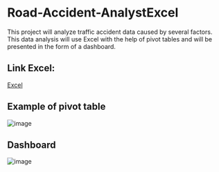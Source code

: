 # Road-Accident-AnalystExcel

This project will analyze traffic accident data caused by several factors. This data analysis will use Excel with the help of pivot tables and will be presented in the form of a dashboard.

## Link Excel:
[Excel](https://docs.google.com/spreadsheets/d/17yGWa-fxfm00vyIOBk4dVTKj5d1W4AxV/edit?usp=sharing&ouid=108622895537878808310&rtpof=true&sd=true)

## Example of pivot table
![image](https://github.com/witrioktafiani/Road-Accident-AnalystExcel/assets/109154013/c113015f-f711-472a-a8d2-caf5f4fa00e7)

## Dashboard
![image](https://github.com/witrioktafiani/Road-Accident-AnalystExcel/assets/109154013/2bf0eae3-1ec9-4ed3-ac1a-e49398014284)
